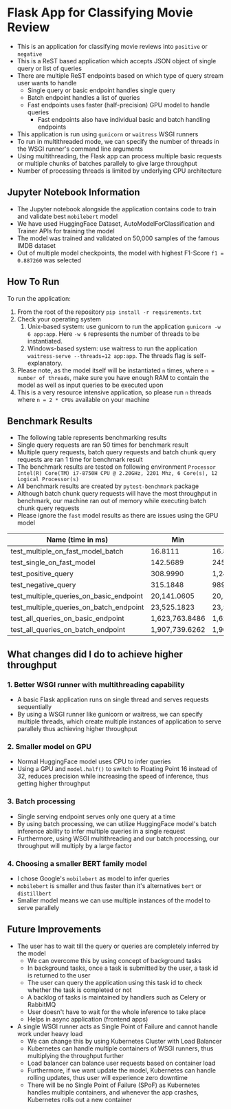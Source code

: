 # Flask App for Classifying Movie Review

* This is an application for classifying movie reviews into `positive` or `negative`
* This is a ReST based application which accepts JSON object of single query or list of queries
* There are multiple ReST endpoints based on which type of query stream user wants to handle
  * Single query or basic endpoint handles single query
  * Batch endpoint handles a list of queries
  * Fast endpoints uses faster (half-precision) GPU model to handle queries
    * Fast endpoints also have individual basic and batch handling endpoints 
* This application is run using `gunicorn` or `waitress` WSGI runners
* To run in multithreaded mode, we can specify the number of threads in the WSGI runner's command line arguments
* Using multithreading, the Flask app can process multiple basic requests or multiple chunks of batches parallely to give large throughput
* Number of processing threads is limited by underlying CPU architecture

## Jupyter Notebook Information

* The Jupyter notebook alongside the application contains code to train and validate best `mobilebert` model
* We have used HuggingFace Dataset, AutoModelForClassification and Trainer APIs for training the model
* The model was trained and validated on 50,000 samples of the famous IMDB dataset
* Out of multiple model checkpoints, the model with highest F1-Score `f1 = 0.887260` was selected

## How To Run

To run the application:
1. From the root of the repository `pip install -r requirements.txt`
2. Check your operating system
   1. Unix-based system: use gunicorn to run the application `gunicorn -w 6 app:app`. Here `-w 6` represents the number of threads to be instantiated.
   2. Windows-based system: use waitress to run the application `waitress-serve --threads=12 app:app`. The threads flag is self-explanatory.
3. Please note, as the model itself will be instantiated `n` times, where `n = number of threads`, make sure you have enough RAM to contain the model as well as input queries to be executed upon
4. This is a very resource intensive application, so please run `n` threads where `n = 2 * CPUs` available on your machine

## Benchmark Results

* The following table represents benchmarking results
* Single query requests are ran 50 times for benchmark result
* Multiple query requests, batch query requests and batch chunk query requests are ran 1 time for benchmark result
* The benchmark results are tested on following environment `Processor	Intel(R) Core(TM) i7-8750H CPU @ 2.20GHz, 2201 Mhz, 6 Core(s), 12 Logical Processor(s)`
* All benchmark results are created by `pytest-benchmark` package
* Although batch chunk query requests will have the most throughput in benchmark, our machine ran out of memory while executing batch chunk query requests
* Please ignore the `fast` model results as there are issues using the GPU model

| Name (time in ms)                       | Min            | Max            | Mean           | StdDev   | Median         | IQR      | Outliers | OPS     | Rounds | Iterations |
|-----------------------------------------|----------------|----------------|----------------|----------|----------------|----------|----------|---------|--------|------------|
| test_multiple_on_fast_model_batch       | 16.8111        | 16.8111        | 16.8111        | 0.0000   | 16.8111        | 0.0000   | 0;0      | 59.4845 | 1      | 1          |
| test_single_on_fast_model               | 142.5689       | 245.5728       | 166.4766       | 15.9205  | 162.3542       | 9.0740   | 4;4      | 6.0069  | 50     | 1          |
| test_positive_query                     | 308.9990       | 1,247.8521     | 431.1538       | 165.9252 | 370.4056       | 129.2990 | 6;4      | 2.3194  | 50     | 1          |
| test_negative_query                     | 315.1848       | 989.8919       | 488.3924       | 156.4563 | 461.3186       | 168.1544 | 9;4      | 2.0475  | 50     | 1          |
| test_multiple_queries_on_basic_endpoint | 20,141.0605    | 20,141.0605    | 20,141.0605    | 0.0000   | 20,141.0605    | 0.0000   | 0;0      | 0.0496  | 1      | 1          |
| test_multiple_queries_on_batch_endpoint | 23,525.1823    | 23,525.1823    | 23,525.1823    | 0.0000   | 23,525.1823    | 0.0000   | 0;0      | 0.0425  | 1      | 1          |
| test_all_queries_on_basic_endpoint      | 1,623,763.8486 | 1,623,763.8486 | 1,623,763.8486 | 0.0000   | 1,623,763.8486 | 0.0000   | 0;0      | 0.0006  | 1      | 1          |
| test_all_queries_on_batch_endpoint      | 1,907,739.6262 | 1,907,739.6262 | 1,907,739.6262 | 0.0000   | 1,907,739.6262 | 0.0000   | 0;0      | 0.0005  | 1      | 1          |

## What changes did I do to achieve higher throughput

### 1. Better WSGI runner with multithreading capability
* A basic Flask application runs on single thread and serves requests sequentially
* By using a WSGI runner like gunicorn or waitress, we can specify multiple threads, which create multiple instances of application to serve parallely thus achieving higher throughput

### 2. Smaller model on GPU
* Normal HuggingFace model uses CPU to infer queries
* Using a GPU and `model.half()` to switch to Floating Point 16 instead of 32, reduces precision while increasing the speed of inference, thus getting higher throughput

### 3. Batch processing
* Single serving endpoint serves only one query at a time
* By using batch processing, we can utilize HuggingFace model's batch inference ability to infer multiple queries in a single request
* Furthermore, using WSGI multithreading and our batch processing, our throughput will multiply by a large factor

### 4. Choosing a smaller BERT family model
* I chose Google's `mobilebert` as model to infer queries
* `mobilebert` is smaller and thus faster than it's alternatives `bert` or `distillbert`
* Smaller model means we can use multiple instances of the model to serve parallely

## Future Improvements

* The user has to wait till the query or queries are completely inferred by the model
  * We can overcome this by using concept of background tasks
  * In background tasks, once a task is submitted by the user, a task id is returned to the user
  * The user can query the application using this task id to check whether the task is completed or not
  * A backlog of tasks is maintained by handlers such as Celery or RabbitMQ
  * User doesn't have to wait for the whole inference to take place
  * Helps in async application (frontend apps)
* A single WSGI runner acts as Single Point of Failure and cannot handle work under heavy load
  * We can change this by using Kubernetes Cluster with Load Balancer
  * Kubernetes can handle multiple containers of WSGI runners, thus multiplying the throughput further
  * Load balancer can balance user requests based on container load
  * Furthermore, if we want update the model, Kubernetes can handle rolling updates, thus user will experience zero downtime
  * There will be no Single Point of Failure (SPoF) as Kubernetes handles multiple containers, and whenever the app crashes, Kubernetes rolls out a new container